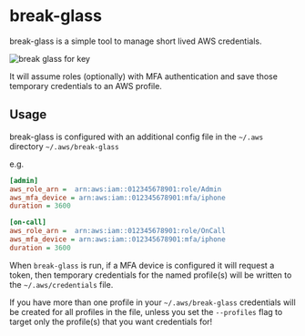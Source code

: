# break-glass

break-glass is a simple tool to manage short lived AWS credentials.

![break glass for key](https://upload.wikimedia.org/wikipedia/commons/thumb/0/02/Sign_-_Key_-_Glass_%284891398099%29.jpg/319px-Sign_-_Key_-_Glass_%284891398099%29.jpg)

It will assume roles (optionally) with MFA authentication and save those
temporary credentials to an AWS profile.

## Usage

break-glass is configured with an additional config file in the `~/.aws` directory
`~/.aws/break-glass`

e.g.

```ini
[admin]
aws_role_arn =  arn:aws:iam::012345678901:role/Admin
aws_mfa_device = arn:aws:iam::012345678901:mfa/iphone
duration = 3600

[on-call]
aws_role_arn =  arn:aws:iam::012345678901:role/OnCall
aws_mfa_device = arn:aws:iam::012345678901:mfa/iphone
duration = 3600
```

When `break-glass` is run, if a MFA device is configured it will request
a token, then temporary credentials for the named profile(s) will
be written to the `~/.aws/credentials` file.

If you have more than one profile in your `~/.aws/break-glass` credentials
will be created for all profiles in the file, unless you set the `--profiles` flag to
target only the profile(s) that you want credentials for!
